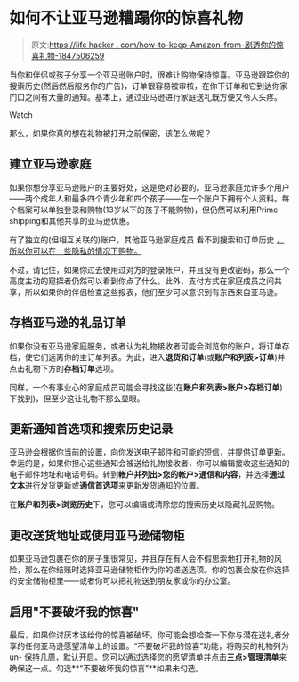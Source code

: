 # 如何不让亚马逊糟蹋你的惊喜礼物

> 原文:[https://life hacker . com/how-to-keep-Amazon-from-剧透你的惊喜礼物-1847506259](https://lifehacker.com/how-to-keep-amazon-from-spoiling-your-surprise-gifts-1847506259)

当你和伴侣或孩子分享一个亚马逊账户时，很难让购物保持惊喜。亚马逊跟踪你的搜索历史(然后然后服务你的广告)，订单很容易被审核，在你下订单和它到达你家门口之间有大量的通知。基本上，通过亚马逊进行家庭送礼既方便又令人头疼。

Watch

那么，如果你真的想在礼物被打开之前保密，该怎么做呢？

## 建立亚马逊家庭

如果你想分享亚马逊账户的主要好处，这是绝对必要的。亚马逊家庭允许多个用户——两个成年人和最多四个青少年和四个孩子——在一个账户下拥有个人资料。每个档案可以单独登录和购物(13岁以下的孩子不能购物)，但仍然可以利用Prime shipping和其他共享的亚马逊优惠。

有了独立的(但相互关联的)账户，其他亚马逊家庭成员 看不到搜索和订单历史 [，所以你可以在一些隐私的情况下购物。](https://abcnews.go.com/Business/amazon-quietly-limits-prime-customers-share-benefits-household/story?id=32876139)

不过，请记住，如果你过去使用过对方的登录帐户，并且没有更改密码，那么一个高度主动的窥探者仍然可以看到你点了什么。此外，支付方式在家庭成员之间共享，所以如果你的伴侣检查这些报表，他们至少可以意识到有东西来自亚马逊。

## 存档亚马逊的礼品订单

如果你没有亚马逊家庭服务，或者认为礼物接收者可能会浏览你的账户，将订单存档，使它们远离你的主订单列表。为此，进入**退货和订单**(或**账户和列表>订单**)并点击礼物下方的**存档订单**选项。

同样，一个有事业心的家庭成员可能会寻找这些(在**账户和列表>账户>存档订单**)下找到)，但至少这让礼物不那么显眼。

## 更新通知首选项和搜索历史记录

亚马逊会根据你当前的设置，向你发送电子邮件和可能的短信，并提供订单更新。幸运的是，如果你担心这些通知会被送给礼物接收者，你可以编辑接收这些通知的电子邮件地址和电话号码。转到**帐户并列出>您的帐户>通信和内容**，并选择**通过文本**进行发货更新或**通信首选项**来更新发货通知的位置。

在**账户和列表>浏览历史**下，您可以编辑或清除您的搜索历史以隐藏礼品购物。

## 更改送货地址或使用亚马逊储物柜

如果亚马逊包裹在你的房子里很常见，并且存在有人会不假思索地打开礼物的风险，那么在你结账时选择亚马逊储物柜作为你的递送选项。你的包裹会放在你选择的安全储物柜里——或者你可以把礼物送到朋友家或你的办公室。

## 启用"不要破坏我的惊喜"

最后，如果你讨厌本该给你的惊喜被破坏，你可能会想检查一下你与潜在送礼者分享的任何亚马逊愿望清单上的设置。“不要破坏我的惊喜”功能，将购买的礼物列为un- 保持几周，默认开启。您可以通过选择您的愿望清单并点击**三点>管理清单**来确保这一点。勾选**“不要破坏我的惊喜”**如果未勾选。